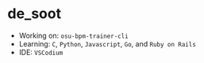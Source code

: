 # de_soot

- Working on: `osu-bpm-trainer-cli`
- Learning: `C`, `Python`, `Javascript`, `Go`, and `Ruby on Rails`
- IDE: `VSCodium`
<!--
- Contact me here: 
--!>
